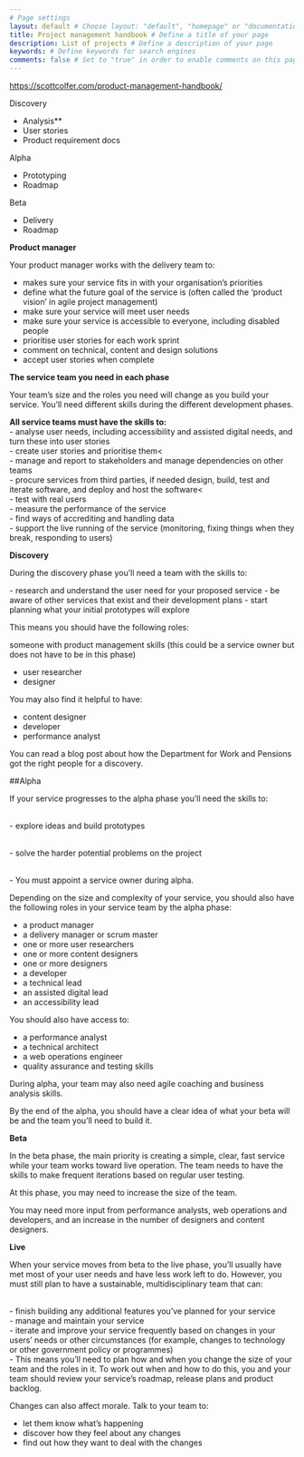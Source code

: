 ```yaml
---
# Page settings
layout: default # Choose layout: "default", "homepage" or "documentation-archive"
title: Project management handbook # Define a title of your page
description: List of projects # Define a description of your page
keywords: # Define keywords for search engines
comments: false # Set to "true" in order to enable comments on this page. Make sure you properly setup "disqus_forum_shortname" variable in "_config.yml"
---
```


https://scottcolfer.com/product-management-handbook/


Discovery
- Analysis**
- User stories
- Product requirement docs


Alpha
- Prototyping
- Roadmap

Beta
- Delivery
- Roadmap


**Product manager**

Your product manager works with the delivery team to:

- makes sure your service fits in with your organisation’s priorities
- define what the future goal of the service is (often called the ‘product vision’ in agile project management)
- make sure your service will meet user needs
- make sure your service is accessible to everyone, including disabled people
- prioritise user stories for each work sprint
- comment on technical, content and design solutions
- accept user stories when complete

**The service team you need in each phase**

Your team’s size and the roles you need will change as you build your service. You’ll need different skills during the different development phases.

<div class="callout callout--info"><strong>All service teams must have the skills to:</strong>
<br>- analyse user needs, including accessibility and assisted digital needs, and turn these into user stories
<br>- create user stories and prioritise them<
<br>- manage and report to stakeholders and manage dependencies on other teams
<br>- procure services from third parties, if needed design, build, test and iterate software, and deploy and host the software<
<br>- test with real users
<br>- measure the performance of the service
<br>- find ways of accrediting and handling data
<br>- support the live running of the service (monitoring, fixing things when they break, responding to users)</br>
</div>

**Discovery**

During the discovery phase you’ll need a team with the skills to:

<div class="callout callout--info">- research and understand the user need for your proposed service
- be aware of other services that exist and their development plans
- start planning what your initial prototypes will explore</div>

This means you should have the following roles:

someone with product management skills (this could be a service owner but does not have to be in this phase)

- user researcher
- designer

You may also find it helpful to have:

- content designer
- developer
- performance analyst

You can read a blog post about how the Department for Work and Pensions got the right people for a discovery.

##Alpha

If your service progresses to the alpha phase you’ll need the skills to:

<div class="callout callout--info"><br>- explore ideas and build prototypes
  
<br>- solve the harder potential problems on the project
  
<br>- You must appoint a service owner during alpha.</div>

Depending on the size and complexity of your service, you should also have the following roles in your service team by the alpha phase:

- a product manager
- a delivery manager or scrum master
- one or more user researchers
- one or more content designers
- one or more designers
- a developer
- a technical lead
- an assisted digital lead
- an accessibility lead

You should also have access to:

- a performance analyst
- a technical architect
- a web operations engineer
- quality assurance and testing skills

During alpha, your team may also need agile coaching and business analysis skills.

By the end of the alpha, you should have a clear idea of what your beta will be and the team you’ll need to build it.

**Beta**

<div class="callout callout--info">In the beta phase, the main priority is creating a simple, clear, fast service while your team works toward live operation. The team needs to have the skills to make frequent iterations based on regular user testing.

At this phase, you may need to increase the size of the team.

You may need more input from performance analysts, web operations and developers, and an increase in the number of designers and content designers.</div>

**Live**

When your service moves from beta to the live phase, you’ll usually have met most of your user needs and have less work left to do. However, you must still plan to have a sustainable, multidisciplinary team that can:

<div class="callout callout--info">
<br>- finish building any additional features you’ve planned for your service
<br>- manage and maintain your service
<br>- iterate and improve your service frequently based on changes in your users’ needs or other circumstances (for example, changes to technology or other government policy or programmes)
<br>- This means you’ll need to plan how and when you change the size of your team and the roles in it. To work out when and how to do this, you and your team should review your service’s roadmap, release plans and product backlog.
</div>

Changes can also affect morale. Talk to your team to:

- let them know what’s happening
- discover how they feel about any changes
- find out how they want to deal with the changes

